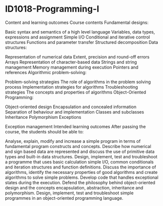 # ID1018-Programming-I

Content and learning outcomes
Course contents
Fundamental designs: 

Basic syntax and semantics of a high level language 
Variables, data types, expressions and assignment 
Simple I/O 
Conditional and iterative control structures 
Functions and parameter transfer 
Structured decomposition 
Data structures:

Representation of numerical data 
Extent, precision and round-off errors 
Arrays 
Representation of character-based data 
Strings and string management 
Memory management during execution
Pointers and references 
Algorithmic problem-solving: 

Problem-solving strategies 
The role of algorithms in the problem solving process 
Implementation strategies for algorithms 
Troubleshooting strategies 
The concepts and properties of algorithms 
Object-Oriented Programming: 

Object-oriented design 
Encapsulation and concealed information 
Separation of behaviour and implementation 
Classes and subclasses 
Inheritance 
Polymorphism 
Exceptions

Exception management 
Intended learning outcomes
After passing the course, the students should be able to:

Analyse, explain, modify and increase a simple program in terms of fundamental program constructs and concepts.
Describe how numerical and sign based data are represented and discuss the use of primitive data types and built-in data structures.
Design, implement, test and troubleshoot a programme that uses basic calculation simple I/O, common conditionals and iteration structures and function definitions.
Discuss the importance of algorithms, identify the necessary properties of good algorithms and create algorithms to solve simple problems. 
Develop code that handles exceptional states during the execution.
Defend the philosophy behind object-oriented design and the concepts encapsulation, abstraction, inheritance and polymorphism. 
Design, implement, test and troubleshoot simple programmes in an object-oriented programming language. 

